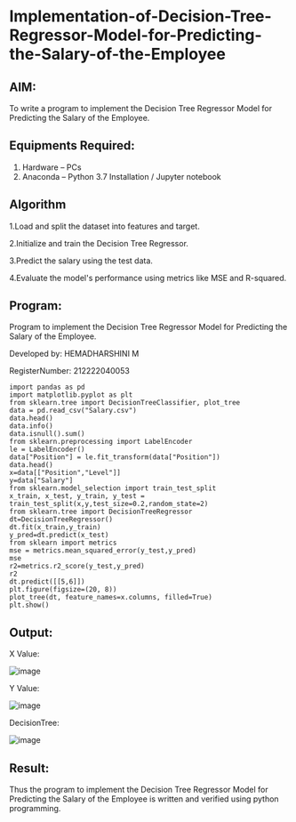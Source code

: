 # Implementation-of-Decision-Tree-Regressor-Model-for-Predicting-the-Salary-of-the-Employee

## AIM:
To write a program to implement the Decision Tree Regressor Model for Predicting the Salary of the Employee.

## Equipments Required:
1. Hardware – PCs
2. Anaconda – Python 3.7 Installation / Jupyter notebook

## Algorithm
1.Load and split the dataset into features and target.

2.Initialize and train the Decision Tree Regressor.

3.Predict the salary using the test data.

4.Evaluate the model's performance using metrics like MSE and R-squared.

## Program:

Program to implement the Decision Tree Regressor Model for Predicting the Salary of the Employee.

Developed by: HEMADHARSHINI M

RegisterNumber: 212222040053

```
import pandas as pd
import matplotlib.pyplot as plt
from sklearn.tree import DecisionTreeClassifier, plot_tree
data = pd.read_csv("Salary.csv")
data.head()
data.info()
data.isnull().sum()
from sklearn.preprocessing import LabelEncoder
le = LabelEncoder()
data["Position"] = le.fit_transform(data["Position"])
data.head()
x=data[["Position","Level"]]
y=data["Salary"]
from sklearn.model_selection import train_test_split
x_train, x_test, y_train, y_test = train_test_split(x,y,test_size=0.2,random_state=2)
from sklearn.tree import DecisionTreeRegressor
dt=DecisionTreeRegressor()
dt.fit(x_train,y_train)
y_pred=dt.predict(x_test)
from sklearn import metrics
mse = metrics.mean_squared_error(y_test,y_pred)
mse
r2=metrics.r2_score(y_test,y_pred)
r2
dt.predict([[5,6]])
plt.figure(figsize=(20, 8))
plot_tree(dt, feature_names=x.columns, filled=True)
plt.show()

```
## Output:
X Value:

![image](https://github.com/user-attachments/assets/a385bb8e-641c-42f7-8c59-b0212586e350)

Y Value:

![image](https://github.com/user-attachments/assets/fe1dcf5a-f275-43ca-ad7a-c367fda1a18e)

DecisionTree:

![image](https://github.com/user-attachments/assets/739aa259-1e17-4814-a1db-c4e51b03bc51)



## Result:
Thus the program to implement the Decision Tree Regressor Model for Predicting the Salary of the Employee is written and verified using python programming.
